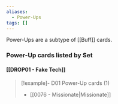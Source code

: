 ```yaml
---
aliases:
  - Power-Ups
tags: []
---
```

Power-Ups are a subtype of [[Buff]] cards.


### Power-Up cards listed by Set

#### [[DROP01 - Fake Tech]]  

> [!example]- D01 Power-Up cards (1)
>  - [[0076 - Missionate|Missionate]]


